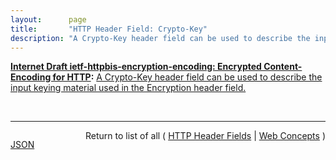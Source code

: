 ```yaml
---
layout:      page
title:       "HTTP Header Field: Crypto-Key"
description: "A Crypto-Key header field can be used to describe the input keying material used in the Encryption header field."
---
```


**[Internet Draft ietf-httpbis-encryption-encoding: Encrypted Content-Encoding for HTTP](/specs/IETF/I-D/ietf-httpbis-encryption-encoding "This memo introduces a content coding for HTTP that allows message payloads to be encrypted."):** [A Crypto-Key header field can be used to describe the input keying material used in the Encryption header field.](http://tools.ietf.org/html/draft-ietf-httpbis-encryption-encoding#section-4 "Read documentation for HTTP Header Field &#34;Crypto-Key&#34;")

<br/>
<hr/>

<p style="float : left"><a href="Crypto-Key.json" title="JSON representing this particular Web Concept">JSON</a></p>
<p style="text-align: right">Return to list of all ( <a href="../http-headers">HTTP Header Fields</a> | <a href="../">Web Concepts</a> )</p>
